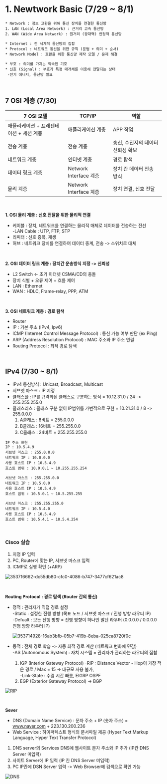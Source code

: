 # 1. Newtwork Basic (7/29 ~ 8/1)
``` 
* Network : 정보 교환을 위해 통신 장치를 연결한 통신망
1. LAN (Local Area Network) : 근거리 고속 통신망
2. WAN (Wide Area Network) : 원거리 (광대역) 안정적 통신망

* Internet : 전 세계적 통신망의 집합
* Protocol : 네트워크 통신을 위한 규칙 (문법 + 의미 + 순서)
* Network Model : 호환을 위한 통신망 제작 모델 / 문제 해결

* 부호 : 의미를 가지는 약속된 기호
* 신호 (Signal) : 부호가 특정 매개체를 이용해 전달되는 상태
 -전기 에너지, 통신망 필요
```

<br>

7 OSI 계층 (7/30)
----------
|7 OSI 모델|TCP/IP|역할|
|-|-|-|
|애플리케이션 + 프레젠테이션 + 세션 계층|애플리케이션 계층|APP 작업|
|전송 계층 |전송 계층|송신, 수진지의 데이터 신뢰성 확보|
|네트워크 계층|인터넷 계층|경로 탐색|
|데이터 링크 계층|Network Interface 계층|장치 간 데이터 전송 방식|
|물리 계층|Network Interface 계층|장치 연결, 신호 전달|

<br>

**1. OSI 물리 계층 : 신호 전달을 위한 물리적 연결**
 * 케이블 : 장치, 네트워크를 연결하는 물리적 매체로 데이터를 전송하는 전선 <br>
   -LAN Cable : UTP, FTP, STP
 * 리피터 : 신호 증폭, 재생
 * 허브 : 네트워크 장치를 연결하여 데이터 중계, 전송 -> 스위치로 대체

<br>

**2. OSI 데이터 링크 계층 : 장치간 운송방식 지정 -> 신뢰성**
 * L2 Switch <- 초기 이더넷 CSMA/CD의 충돌
 * 장치 식별 + 오류 제어 + 흐름 제어
 * LAN : Ethernet
 * WAN : HDLC, Frame-relay, PPP, ATM

<br>

**3. OSI 네트워크 계층 : 경로 탐색**
 * Router
 * IP : 기본 주소 (IPv4, Ipv6)
 * ICMP (Internet Control Message Protocol) : 통신 가능 여부 판단 (ex Ping)
 * ARP (Address Resolution Protocol) : MAC 주소와 IP 주소 연결
 * Routing Protocol : 최적 경로 탐색

 <br>
 
IPv4 (7/30 ~ 8/1)
----
* IPv4 통신방식 : Unicast, Broadcast, Multicast <br>
* 서브넷 마스크 : IP 지정 <br>
* 클래스풀 : IP를 규격화된 클래스로 구분하는 방식 = 10.12.31.0 / 24 -> 255.255.255.0 <br>
* 클래스리스 : 클래스 구분 없이 IP범위를 가변적으로 구현 = 10.21.31.0 / 8 -> 255.0.0.0
  1. A클래스 : 8비트 = 255.0.0.0   
  2. B클래스 : 16비트 = 255.255.0.0   
  3. C클래스 : 24비트 = 255.255.255.0  
```
IP 주소 표현
IP : 10.5.4.9
서브넷 마스크 : 255.0.0.0
네트워크 IP : 10.0.0.0
사용 호스트 IP : 10.5.4.9
호스트 범위 : 10.0.0.1 ~ 10.255.255.254

서브넷 마스크 : 255.255.0.0
네트워크 IP : 10.5.0.0
사용 호스트 IP : 10.5.4.9
호스트 범위 : 10.5.0.1 ~ 10.5.255.255

서브넷 마스크 : 255.255.255.0
네트워크 IP : 10.5.4.0
사용 호스트 IP : 10.5.4.9
호스트 범위 : 10.5.4.1 ~ 10.5.4.254
```
 <br>
 
### Cisco 실습
1. 지정 IP 입력
2. PC, Router에 맞는 IP, 서브넷 마스크 입력
3. ICMP로 실행 확인 (+ARP)

![353716662-dc55db80-cfc0-4086-b747-3477cf621ac8](https://github.com/user-attachments/assets/af429c20-9678-4879-be9c-b34a82547fe9)

 <br>
 
**Routing Protocol : 경로 탐색 (Router 간의 통신)**
* 정적 : 관리자가 직접 경로 설정 <br>
  -Static : 설정한 진행 방향 (목표 노드 / 서브넷 마스크 / 진행 방향 라우터 IP) <br>
  -Defualt : 모든 진행 방향 = 진행 방향이 하나인 말단 라우터 (0.0.0.0 / 0.0.0.0 진행 방향 라우터 IP) <br>
  
  ![353714928-16ab3bfb-05b7-419b-8eba-025ca8720f0c](https://github.com/user-attachments/assets/e102a9fa-9663-48da-b2d5-5b5fbc770cc9)
 
* 동적 : 전체 경로 학습 -> 자동 최적 경로 계산 (네트워크 변화에 민감) <br>
 -AS (Autonomous System) : 자치 시스템 = 관리자가 관리하는 라우터의 집합
   1. IGP (Interior Gateway Protocol)
      -RIP : Distance Vector - Hop이 가장 적은 경로 / Max = 15 -> 대규모 사용 불가,    
      -Link-State : 수렴 시간 빠름, EIGRP OSPF
   2. EGP (Exterior Gateway Protocol) -> BGP
      
![RIP](https://github.com/user-attachments/assets/62be8f63-f5b8-414a-bdd1-45a227ab89b0)

 <br>
 
**Sever**
* DNS (Domain Name Service) : 문자 주소 + IP (숫자 주소) = www.naver.com + 223.130.200.236
* Web Service : 하이퍼텍스트 형식의 문서파일 제공 (Hyper Text Markup Language, Hyper Text Transfer Protocol)
 1. DNS server의 Services DNS에 웹사이트 문자 주소와 IP 추가 (IP칸 DNS Server 미입력)
 2. 사이트 Server에 IP 입력 (IP 칸 DNS Server 미입력)
 3. PC IP칸에 DSN Server 입력 -> Web Browser에 검색으로 확인 가능

![DNS](https://github.com/user-attachments/assets/330b16eb-09cd-4ea9-b4fc-8c85cbcf677f)
